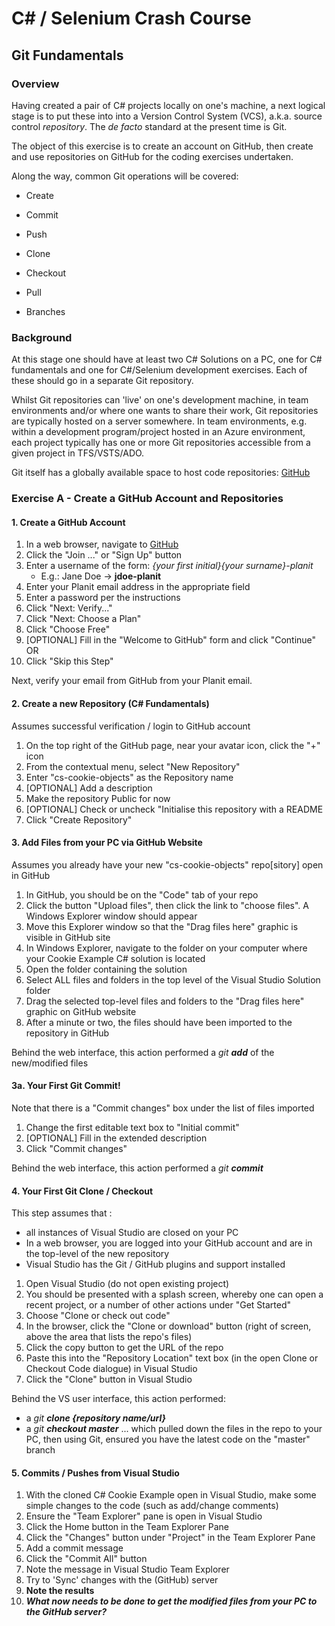 # **C# / Selenium Crash Course**

## **Git Fundamentals**

### **Overview**
Having created a pair of C# projects locally on one's machine, a next logical stage is to put these into into a Version Control System (VCS), a.k.a. source control _repository_.
The _de facto_ standard at the present time is Git.

The object of this exercise is to create an account on GitHub, then create and use repositories on GitHub for the coding exercises undertaken.

Along the way, common Git operations will be covered:
* Create
* Commit
* Push

* Clone
* Checkout
* Pull

* Branches

### **Background**
At this stage one should have at least two C# Solutions on a PC, one for C# fundamentals and one for C#/Selenium development exercises.
Each of these should go in a separate Git repository.

Whilst Git repositories can 'live' on one's development machine, in team environments and/or where one wants to share their work, Git repositories are typically hosted on a server somewhere.
In team environments, e.g. within a development program/project hosted in an Azure environment, each project typically has one or more Git repositories accessible from a given project in TFS/VSTS/ADO.

Git itself has a globally available space to host code repositories: [GitHub](https://github.com)

### **Exercise A - Create a GitHub Account and Repositories**
#### 1. Create a GitHub Account
1. In a web browser, navigate to [GitHub](https://github.com)
1. Click the "Join ..." or "Sign Up" button
1. Enter a username of the form: _{your first initial}{your surname}-planit_
   * E.g.: Jane Doe -> **jdoe-planit**
1. Enter your Planit email address in the appropriate field
1. Enter a password per the instructions
1. Click "Next: Verify..."
1. Click "Next: Choose a Plan"
1. Click "Choose Free"
1. [OPTIONAL] Fill in the "Welcome to GitHub" form and click "Continue"
OR
1. Click "Skip this Step"

Next, verify your email from GitHub from your Planit email.

#### 2. Create a new Repository (C# Fundamentals)
Assumes successful verification / login to GitHub account

1. On the top right of the GitHub page, near your avatar icon, click the "+" icon
1. From the contextual menu, select "New Repository"
1. Enter "cs-cookie-objects" as the Repository name
1. [OPTIONAL] Add a description
1. Make the repository Public for now
1. [OPTIONAL] Check or uncheck "Initialise this repository with a README
1. Click "Create Repository"

#### 3. Add Files from your PC via GitHub Website
Assumes you already have your new "cs-cookie-objects" repo[sitory] open in GitHub

1. In GitHub, you should be on the "Code" tab of your repo
1. Click the button "Upload files", then click the link to "choose files".  A Windows Explorer window should appear
1. Move this Explorer window so that the "Drag files here" graphic is visible in GitHub site
1. In Windows Explorer, navigate to the folder on your computer where your Cookie Example C# solution is located
1. Open the folder containing the solution
1. Select ALL files and folders in the top level of the Visual Studio Solution folder
1. Drag the selected top-level files and folders to the "Drag files here" graphic on GitHub website
1. After a minute or two, the files should have been imported to the repository in GitHub

Behind the web interface, this action performed a _git **add**_ of the new/modified files

#### 3a. Your First Git Commit!
Note that there is a "Commit changes" box under the list of files imported

1. Change the first editable text box to "Initial commit"
1. [OPTIONAL] Fill in the extended description
1. Click "Commit changes"

Behind the web interface, this action performed a _git **commit**_

#### 4. Your First Git Clone / Checkout
This step assumes that :
* all instances of Visual Studio are closed on your PC
* In a web browser, you are logged into your GitHub account and are in the top-level of the new repository
* Visual Studio has the Git / GitHub plugins and support installed

1. Open Visual Studio (do not open existing project)
1. You should be presented with a splash screen, whereby one can open a recent project, or a number of other actions under "Get Started"
1. Choose "Clone or check out code"
1. In the browser, click the "Clone or download" button (right of screen, above the area that lists the repo's files)
1. Click the copy button to get the URL of the repo
1. Paste this into the "Repository Location" text box (in the open Clone or Checkout Code dialogue) in Visual Studio
1. Click the "Clone" button in Visual Studio

Behind the VS user interface, this action performed:
* a _git **clone {repository name/url}**_
* a _git **checkout master**_
... which pulled down the files in the repo to your PC, then using Git, ensured you have the latest code on the "master" branch

#### 5. Commits / Pushes from Visual Studio
1. With the cloned C# Cookie Example open in Visual Studio, make some simple changes to the code (such as add/change comments)
1. Ensure the "Team Explorer" pane is open in Visual Studio
1. Click the Home button in the Team Explorer Pane
1. Click the "Changes" button under "Project" in the Team Explorer Pane
1. Add a commit message
1. Click the "Commit All" button
1. Note the message in Visual Studio Team Explorer
1. Try to 'Sync' changes with the (GitHub) server
1. **Note the results**
1. _**What now needs to be done to get the modified files from your PC to the GitHub server?**_
